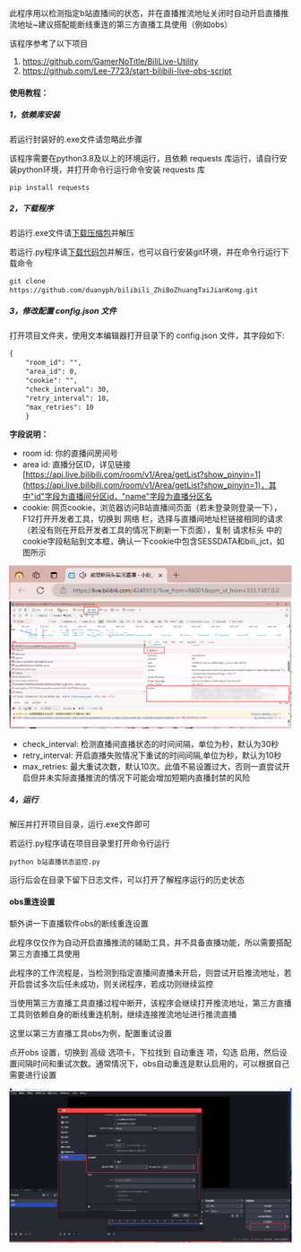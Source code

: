 此程序用以检测指定b站直播间的状态，并在直播推流地址关闭时自动开启直播推流地址~建议搭配能断线重连的第三方直播工具使用（例如obs）

该程序参考了以下项目

1. https://github.com/GamerNoTitle/BiliLive-Utility
2. https://github.com/Lee-7723/start-bilibili-live-obs-script

#### 使用教程：

##### 1，依赖库安装

若运行封装好的.exe文件请忽略此步骤

该程序需要在python3.8及以上的环境运行，且依赖 requests 库运行，请自行安装python环境，并打开命令行运行命令安装 requests 库

```
pip install requests
```

##### 2，下载程序

若运行.exe文件请[下载压缩包](https://github.com/duanyph/bilibili_ZhiBoZhuangTaiJianKong/releases/download/v1.0/bilibili_ZhiBoZhuangTaiJianKong_win_x86_x64_v1.0.zip)并解压

若运行.py程序请[下载代码包](https://github.com/duanyph/bilibili_ZhiBoZhuangTaiJianKong/archive/refs/tags/v1.0.zip)并解压，也可以自行安装git环境，并在命令行运行下载命令

```
git clone https://github.com/duanyph/bilibili_ZhiBoZhuangTaiJianKong.git
```

##### 3，修改配置 config.json 文件

打开项目文件夹，使用文本编辑器打开目录下的 config.json 文件，其字段如下:

```
{
    "room_id": "",
    "area_id": 0,
    "cookie": "",
    "check_interval": 30,
    "retry_interval": 10,
    "max_retries": 10
    }
```

**字段说明：**

* room id: 你的直播间房间号
* area id: 直播分区ID，详见链接 [https://api.live.bilibili.com/room/v1/Area/getList?show_pinyin=1](https://api.live.bilibili.com/room/v1/Area/getList?show_pinyin=1)，其中"id"字段为直播间分区id，"name"字段为直播分区名
* cookie: 网页cookie，浏览器访问B站直播间页面（若未登录则登录一下），F12打开开发者工具，切换到 网络 栏，选择与直播间地址栏链接相同的请求（若没有则在开启开发者工具的情况下刷新一下页面），复制 请求标头 中的cookie字段粘贴到文本框，确认一下cookie中包含SESSDATA和bili_jct，如图所示

![地址栏](./1.png)  ![cookie](./2.png)

* check_interval: 检测直播间直播状态的时间间隔，单位为秒，默认为30秒
* retry_interval: 开启直播失败情况下重试的时间间隔,单位为秒，默认为10秒
* max_retries: 最大重试次数，默认10次。此值不易设置过大，否则一直尝试开启但并未实际直播推流的情况下可能会增加短期内直播封禁的风险

##### 4，运行

解压并打开项目目录，运行.exe文件即可

若运行.py程序请在项目目录里打开命令行运行

```
python b站直播状态监控.py
```

运行后会在目录下留下日志文件，可以打开了解程序运行的历史状态

#### obs重连设置

额外讲一下直播软件obs的断线重连设置

此程序仅仅作为自动开启直播推流的辅助工具，并不具备直播功能，所以需要搭配第三方直播工具使用

此程序的工作流程是，当检测到指定直播间直播未开启，则尝试开启推流地址，若开启尝试多次后任未成功，则关闭程序，若成功则继续监控

当使用第三方直播工具直播过程中断开，该程序会继续打开推流地址，第三方直播工具则依赖自身的断线重连机制，继续连接推流地址进行推流直播

这里以第三方直播工具obs为例，配置重试设置

点开obs 设置，切换到 高级 选项卡，下拉找到 自动重连 项，勾选 启用，然后设置间隔时间和重试次数。通常情况下，obs自动重连是默认启用的，可以根据自己需要进行设置

![obs设置](./3.png)

